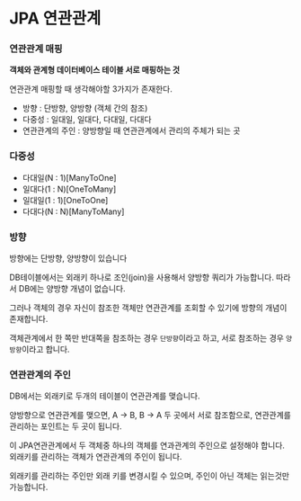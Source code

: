 # JPA 연관관계
### 연관관계 매핑
**객체와 관계형 데이터베이스 테이블 서로 매핑하는 것**

연관관계 매핑할 때 생각해야할 3가지가 존재한다.
+ 방향 : 단방향, 양방향 (객체 간의 참조)
+ 다중성 : 일대일, 일대다, 다대일, 다대다
+ 연관관계의 주인 : 양방향일 때 연관관계에서 관리의 주체가 되는 곳

### 다중성
+ 다대일(N : 1)[ManyToOne]
+ 일대다(1 : N)[OneToMany]
+ 일대일(1 : 1)[OneToOne]
+ 다대다(N : N)[ManyToMany]

### 방향
방향에는 단방향, 양방향이 있습니다

DB테이블에서는 외래키 하나로 조인(join)을 사용해서 양방향 쿼리가 가능합니다.
따라서 DB에는 양방향 개념이 없습니다.

그러나 객체의 경우 자신이 참조한 객체만 연관관계를 조회할 수 있기에 방향의 개념이 존재합니다.

객체관계에서 한 쪽만 반대쪽을 참조하는 경우 `단방향`이라고 하고, 서로 참조하는 경우 `양방향`이라고 합니다.


### 연관관계의 주인
DB에서는 외래키로 두개의 테이블이 연관관계를 맺습니다.

양방향으로 연관관계를 맺으면, A -> B, B -> A 두 곳에서 서로 참조함으로,
연관관계를 관리하는 포인트는 두 곳이 됩니다.

이 JPA연관관계에서 두 객체중 하나의 객체를 연과관계의 주인으로 설정해야 합니다.<br>
외래키를 관리하는 객체가 연관관계의 주인이 됩니다.

외래키를 관리하는 주인만 외래 키를 변경시킬 수 있으며, 주인이 아닌 객체는 읽는것만 가능합니다.


